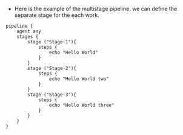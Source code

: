 
- Here is the example of the multistage pipeline. we can define the separate stage for the each work.

```
pipeline {
	agent any
	stages {
		stage ("Stage-1"){
			steps {
			    echo "Hello World"
			}
		}
		stage ("Stage-2"){
			steps {
			    echo "Hello World two"
			}
		}
		stage ("Stage-3"){
			steps {
			    echo "Hello World three"
			}
		}
	}
}
```
